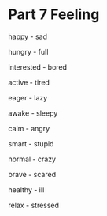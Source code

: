 # Part 7 Feeling

happy - sad

hungry - full

interested - bored

active - tired

eager - lazy

awake - sleepy

calm - angry

smart - stupid

normal - crazy

brave - scared

healthy - ill

relax - stressed